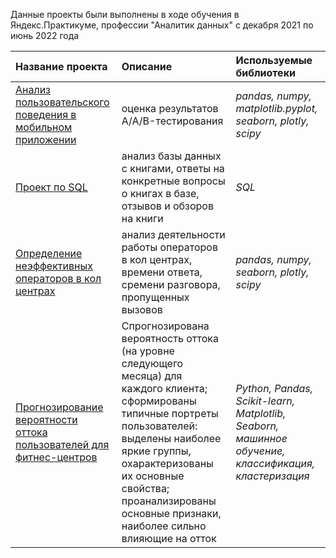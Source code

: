 
Данные проекты были выполнены в ходе обучения в Яндекс.Практикуме, профессии "Аналитик данных" 
с декабря 2021 по июнь 2022 года

| Название проекта | Описание | Используемые библиотеки | 
| :---------------------- | :---------------------- | :---------------------- |
| [Анализ пользовательского поведения в мобильном приложении](https://github.com/Samosveta/Practicum/tree/main/AAB_test) | оценка результатов A/A/B-тестирования | *pandas, numpy, matplotlib.pyplot, seaborn, plotly, scipy* |
| [Проект по SQL](https://github.com/Samosveta/Practicum/tree/main/SQL) | анализ базы данных с книгами, ответы на конкретные вопросы о книгах в базе, отзывов и обзоров на книги | *SQL*
| [Определение неэффективных операторов в кол центрах](https://github.com/Samosveta/Practicum/tree/main/Telecom) | анализ деятельности работы операторов в кол центрах, времени ответа, сремени разговора, пропущенных вызовов | *pandas, numpy, seaborn, plotly, scipy*
| [Прогнозирование вероятности оттока пользователей для фитнес-центров](https://github.com/Samosveta/Practicum/tree/main/Machine_lerning) |  Спрогнозирована вероятность оттока (на уровне следующего месяца) для каждого клиента; сформированы типичные портреты пользователей: выделены наиболее яркие группы, охарактеризованы их основные свойства; проанализированы основные признаки, наиболее сильно влияющие на отток | *Python, Pandas, Scikit-learn, Matplotlib, Seaborn, машинное обучение, классификация, кластеризация*
